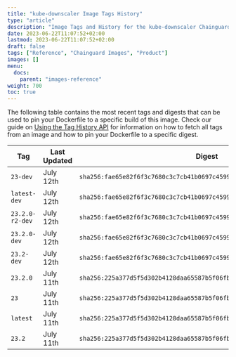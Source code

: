 ```yaml
---
title: "kube-downscaler Image Tags History"
type: "article"
description: "Image Tags and History for the kube-downscaler Chainguard Image"
date: 2023-06-22T11:07:52+02:00
lastmod: 2023-06-22T11:07:52+02:00
draft: false
tags: ["Reference", "Chainguard Images", "Product"]
images: []
menu:
  docs:
    parent: "images-reference"
weight: 700
toc: true
---
```


The following table contains the most recent tags and digests that can be used to pin your Dockerfile to a specific build of this image. Check our guide on [Using the Tag History API](/chainguard/chainguard-images/using-the-tag-history-api/) for information on how to fetch all tags from an image and how to pin your Dockerfile to a specific digest.

| Tag             | Last Updated | Digest                                                                    |
|-----------------|--------------|---------------------------------------------------------------------------|
| `23-dev`        | July 12th    | `sha256:fae65e82f6f3c7680c3c7cb41b0697c4599277b6c9de1602dbe71d6ab4a6bd66` |
| `latest-dev`    | July 12th    | `sha256:fae65e82f6f3c7680c3c7cb41b0697c4599277b6c9de1602dbe71d6ab4a6bd66` |
| `23.2.0-r2-dev` | July 12th    | `sha256:fae65e82f6f3c7680c3c7cb41b0697c4599277b6c9de1602dbe71d6ab4a6bd66` |
| `23.2.0-dev`    | July 12th    | `sha256:fae65e82f6f3c7680c3c7cb41b0697c4599277b6c9de1602dbe71d6ab4a6bd66` |
| `23.2-dev`      | July 12th    | `sha256:fae65e82f6f3c7680c3c7cb41b0697c4599277b6c9de1602dbe71d6ab4a6bd66` |
| `23.2.0`        | July 11th    | `sha256:225a377d5f5d302b4128daa65587b5f06fb111504368adff64b73001106b21fe` |
| `23`            | July 11th    | `sha256:225a377d5f5d302b4128daa65587b5f06fb111504368adff64b73001106b21fe` |
| `latest`        | July 11th    | `sha256:225a377d5f5d302b4128daa65587b5f06fb111504368adff64b73001106b21fe` |
| `23.2`          | July 11th    | `sha256:225a377d5f5d302b4128daa65587b5f06fb111504368adff64b73001106b21fe` |
